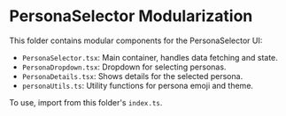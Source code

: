 # PersonaSelector Modularization

This folder contains modular components for the PersonaSelector UI:
- `PersonaSelector.tsx`: Main container, handles data fetching and state.
- `PersonaDropdown.tsx`: Dropdown for selecting personas.
- `PersonaDetails.tsx`: Shows details for the selected persona.
- `personaUtils.ts`: Utility functions for persona emoji and theme.

To use, import from this folder's `index.ts`.
